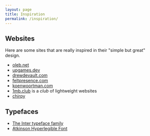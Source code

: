 ```yaml
---
layout: page
title: Inspiration
permalink: /inspiration/
---
```


## Websites

Here are some sites that are really inspired in their "simple but great" design.

- [oleb.net](https://oleb.net)
- [upgames.dev](https://upgames.dev)
- [drewdevault.com](https://drewdevault.com)
- [feltpresence.com](https://feltpresence.com)
- [koenwoortman.com](https://koenwoortman.com)
- [1mb.club](https://1mb.club) is a _club_ of lightweight websites
- [chirpy](https://chirpy.cotes.info/)

## Typefaces

- [The Inter typeface family](https://rsms.me/inter/)
- [Atkinson Hyperlegible Font](https://brailleinstitute.org/freefont)
